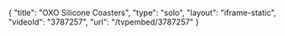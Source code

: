 {
    "title": "OXO Silicone Coasters",
    "type": "solo",
    "layout": "iframe-static",
    "videoId": "3787257",
    "url": "\/tvpembed\/3787257"
}